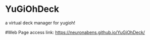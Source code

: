 # YuGiOhDeck
a virtual deck manager for yugioh!

#Web Page
access link: https://neuronabens.github.io/YuGiOhDeck/
